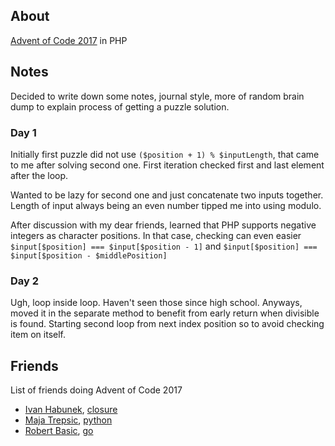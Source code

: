 ## About
[Advent of Code 2017](https://adventofcode.com/2017) in PHP

## Notes
Decided to write down some notes, journal style, more of random brain dump to explain process of getting a puzzle solution.

### Day 1
Initially first puzzle did not use `($position + 1) % $inputLength`, that came to me after solving second one.
First iteration checked first and last element after the loop.

Wanted to be lazy for second one and just concatenate two inputs together. 
Length of input always being an even number tipped me into using modulo.  

After discussion with my dear friends, learned that PHP supports negative integers as character positions.
In that case, checking can even easier `$input[$position] === $input[$position - 1]` and `$input[$position] === $input[$position - $middlePosition]`  

### Day 2
Ugh, loop inside loop. Haven't seen those since high school. Anyways, moved it in the separate method to benefit from early return when divisible is found.
Starting second loop from next index position so to avoid checking item on itself.
  
## Friends
List of friends doing Advent of Code 2017

- [Ivan Habunek](https://twitter.com/ihabunek), [closure](https://github.com/ihabunek/aoc2017)
- [Maja Trepsic](https://github.com/majatrepsic), [python](https://github.com/majatrepsic/advent-of-code-2017)
- [Robert Basic](https://twitter.com/robertbasic), [go](https://github.com/robertbasic/aoc2017/)
